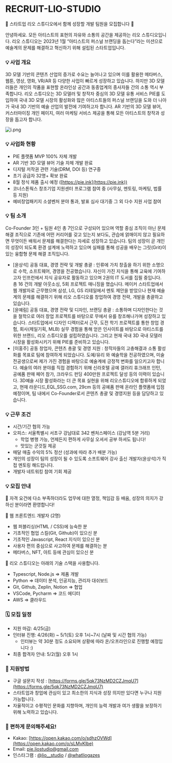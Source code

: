 # RECRUIT-LIO-STUDIO
🚀 스타트업 리오 스튜디오에서 함께 성장할 개발 팀원을 모집합니다 🚀

안녕하세요. 모든 아티스트의 표현의 자유와 소통의 공간을 제공하는 리오 스튜디오입니다. 리오 스튜디오는 2023년 1월 “아티스트의 퍼스널 브랜딩을 돕는다”라는 미션으로 예술계의 문제를 해결하고 혁신하기 위해 설립된 스타트업입니다. 

### 💡 사업 개요

3D 모델 기반의 콘텐츠 산업의 증가로 수요는 늘어나고 있으며 이를 활용한 메타버스, 웹툰, 영상, 영화, VR/AR 등 다양한 사업이 빠르게 성장하고 있습니다. 하지만 3D 모델러들은 개인의 작품을 표현할 온라인상 공간과 동종업계의 종사자들 간의 소통 역시 부족합니다. 리오 스튜디오는 3D 모델러 및 창작자 중심의 3D 모델 유통 서비스 PIE를 도입하여 국내 3D 모델 시장의 활성화와 많은 아티스트들의 퍼스널 브랜딩을 도와 더 나아가 국내 3D 기반의 예술 산업의 발전에 기여하고자 합니다. AR 기반의 3D 모델 뷰어, 커스터마이징 개인 페이지, 여러 마케팅 서비스 제공을 통해 모든 아티스트의 창작과 성장을 돕고자 합니다.

![i.png](./i.png)

### 💡 사업화 현황

- PIE 플랫폼 MVP 100% 자체 개발
- AR 기반 3D 모델 뷰어 기술 자체 개발 완료
- 디지털 저작권 관련 기술(DRM, DOI 등) 연구중
- 초기 공급자 32명+ 확보 완료
- 8월 정식 제품 출시 예정 ([https://pie.ink](https://pie.ink))
- 코너스톤웍스 창조기업 지원센터 프로그램 참여 중 (사무실, 멘토링, 마케팅, 법률 등 지원)
- 예비창업패키지 소셜벤처 분야 통과, 발표 심사 대기중 그 외 다수 지원 사업 참여

### 💡 팀 소개

Co-Founder 3인 + 팀원 4인 총 7인으로 구성되어 있으며 역할 중심 조직이 아닌 문제 해결 조직으로 기존에 어떤 커리어를 갖고 있는지 보다도, 관습에 얽매이지 않고 필요하면 무엇이든 배워서 문제를 해결한다는 자세로 성장하고 있습니다. 팀의 성장이 곧 개인의 성장이 되도록 환경 설계에 노력하고 있으며 실패를 통해 성공을 배우는 그릿(Grit)이 있는 융합형 문제 해결 조직입니다.

- [윤상석] 공동 대표, 경영 전략 및 개발 총괄 : 인류에 가치 창출을 하기 위한 소명으로 수학, 소프트웨어, 경영을 전공했습니다. 자신이 가진 지식을 통해 교육에 기여하고자 인프런에서 지식 공유자로 활동하고 있으며 2권의 IT 도서를 집필 중입니다. 총 16 건의 개발 아웃소싱, 5회 프로젝트 매니징을 했습니다. 메이커 스타트업에서 웹 개발자로 근무했으며 삼성, LG, GS 리테일에서 멘토 제안을 받았으나 현재 예술계의 문제를 해결하기 위해 리오 스튜디오를 창업하여 경영 전략, 개발을 총괄하고 있습니다.
- [윤예림] 공동 대표, 경영 전략 및 디자인, 브랜딩 총괄 : 소통하며 디자인한다는 것을 철학으로 여러 창업 프로젝트를 바탕으로 무에서 유를 창조해나가며 성장하고 있습니다. 스타트업에서 디자인 디렉터로서 근무, 도전 학기 프로젝트를 통한 창업 경험, 회사(제일기획, MLB) 실무 경험을 통해 얻은 인사이트를 바탕으로 아티스트를 위한 브랜드, 리오 스튜디오를 설립하였습니다. 그리고 현재 국내 3D 국내 모델러 시장을 활성화시키기 위해 PIE를 준비하고 있습니다.
- [이홍주] 공동 창업자, 콘텐츠 총괄 및 경영 지원 : 창작자들의 고충해결과 소통 활성화를 목표로 팀에 참여하게 되었습니다. 도예/유리 와 예술학을 전공하였으며, 미술 전공생으로써 제가 가진 경험을 바탕으로 예술계에 긍정적 변화를 일으키고자 합니다. 예술의 여러 분야를 직접 경험하기 위해 신라호텔 공예 갤러리 휴크래프 인턴, 공예품 판매 페어 참가, 크라우드 펀딩 400만원 프로젝트 달성 등의 이력이 있습니다. 3D예술 시장 활성화라는 더 큰 목표 실현을 위해 리오스튜디오에 합류하게 되었고, 현재 라운디드,EQL,SSG.com, 29cm 등의 공예품 판매 온라인 플랫폼에 입점예정이며, 팀 내에서 Co-Founder로서 콘텐츠 총괄 및 경영지원 등을 담당하고 있습니다.

### 💡 근무 조건

- 시간/기간 협의 가능
- 오피스: 서울특별시 서초구 강남대로 342 벤처스페이스 (강남역 5분 거리)
    - 학업 병행 가능, 언제든지 편하게 사무실 오셔서 공부 하셔도 됩니다!
    - 맛있는 군것질 제공
- 매달 매출 수익의 5% 정산 (성과에 따라 추가 배분 가능)
- 개인의 성장이 팀의 성장이 될 수 있도록 소프트웨어 강사 출신 개발자(윤상석)가 직접 멘토링 해드립니다.
- 개발자 네트워킹 참여 기회 제공

### 💡 모집 안내

🌟 자격 요건에 다소 부족하더라도 업무에 대한 열정, 책임감 등 배움, 성장의 의지가 강하신 분이라면 환영합니다!

📍 웹 프론트엔드 개발자 (2명)

- 웹 퍼블리싱(HTML / CSS)에 능숙한 분
- 기초적인 협업 스킬(Git,  Github)이 있으신 분
- 기초적인 Javascript, React 지식이 있으신 분
- 사용자 편의 중심으로 사고하여 문제를 해결하는 분
- 메타버스, NFT, 아트 등에 관심이 있으신 분

🌟 리오 스튜디오는 아래의 기술 스택을 사용합니다.

- Typescript, Node.js ⇒ 제품 개발
- Python ⇒ 데이터 분석, 인공지능, 관리자 대쉬보드
- Git, Github, Zeplin, Notion ⇒ 협업
- VSCode, Pycharm ⇒ 코드 에디터
- AWS ⇒ 클라우드

### 🗓️ 모집 일정

- 지원 마감: 4/25(금)
- 인터뷰 진행: 4/26(화) ~ 5/1(토) 오후 1시~7시 (날짜 및 시간 협의 가능)
    - 인터뷰는 약 30분 정도 소요되며 상황에 따라 온/오프라인으로 진행할 예정입니다 :)
- 최종 합격자 안내: 5/2(월) 오후 1시

### 📌 지원방법

- 구글 설문지 작성 : [https://forms.gle/5qk73NzMD2CZJmqU7](https://forms.gle/5qk73NzMD2CZJmqU7)
- 스타트업과 창업에 관심이 있고 최소한의 지식과 성장 의지만 있다면 누구나 지원 가능합니다.
- 자율적이고 수평적인 문화를 지향하며, 개인의 능력 개발과 여가 생활을 보장하기 위해 노력하고 있습니다.

### 🌈 편하게 문의해주세요!

- Kakao: [https://open.kakao.com/o/sdhzOVWd](https://open.kakao.com/o/sLMvKlbe)
- Email: pie.liostudio@gmail.com
- 인스타그램 : [@lio__studio](https://www.instagram.com/lio__studio/?igshid=YmMyMTA2M2Y=) / [@whatliogazes](https://www.instagram.com/whatliogazes/?igshid=YmMyMTA2M2Y=)


